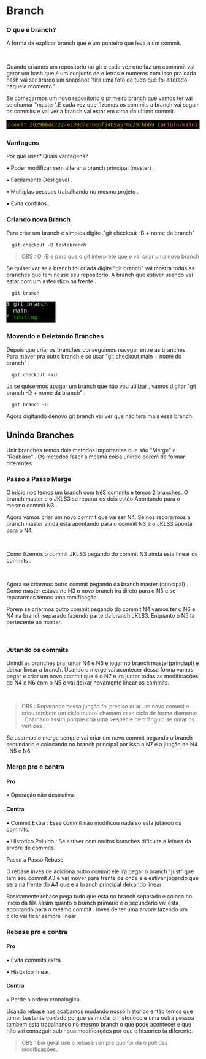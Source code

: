 <h1>Branch</h1>

<h3>O que é branch?</h3>

<p>A forma de explicar branch que é um ponteiro que leva a um commit.</p>

<img src="">

<p>Quando criamos um repositorio no git e cada vez que faz um commmit vai gerar um hash que é um conjunto de e letras e numeros com isso pra cada hash vai ser tirardo um snapshot "tira uma foto de tudo que foi alterado naquele momento."</p>

<p>Se começarmos um novo repositorio o primeiro branch que vamos ter vai se chamar "master".E cada vez que fizemos os commits a branch vai seguir os commits e vai ver a branch vai estar em cima do ultimo commit.</p>

<img src="Imagens De Ilustração/git_gitpush_branch_e_nome.png">

<h3>Vantagens</h3>

<p>Por que usar? Quais vantagens?</p>

<p>• Poder modificar sem alterar a branch principal (master) . </p>
<p>• Facilamente Desligavel . </p>
<p>• Multiplas pessoas trabalhando no mesmo projeto . </p>
<p>• Evita conflitos . </p>

<h3>Criando nova Branch</h3>

<p>Para criar um branch e simples digite ."git checkout -B + nome da branch"</p>

```
  git checkout -B testebranch
```

> OBS : O -B e para que o git interprete que e vai criar uma nova branch

<p>Se quiser ver se a branch foi criada digite "git branch" vai mostra todas as branches que tem nesse seu repositorio. A branch que estiver usando vai estar com um asteristico na frente . </p>

```
  git branch
```

<img src="Imagens De Ilustração/git_testando_branch.png">

<h3>Movendo e Deletando Branches</h3>

<p>Depois que criar os branches conseguimos navegar entre as branches. Para mover pra outro branch e so usar "git checkout main + nome do branch" .</p>

```
  git checkout main
```

<p>Ja se quisermos apagar um branch que não vou utilizar , vamos digitar "git branch -D + nome da branch" .</p>

```
  git branch -D
```

<p>Agora digitando denovo git branch vai ver que não tera mais essa branch. </p>

<h2>Unindo Branches</h2>

<p>Unir branches temos dois metodos importantes que são "Merge" e "Reabase" . Os metodos fazer a mesma coisa unindo porem de formar diferentes.</p>

<h3>Passo a Passo Merge</h3>

<p>O inicio nos temos um branch com trêS commits e temos 2 branches. O branch master e o JKLS3 se reparar os dois estão Apontando para o mesmo commit N3 . </p>

<p>Agora vamos criar um novo commit que vai ser N4. Se nos repararmos a branch master ainda esta apontando para o commit N3 e o JKLS3 aponta para o N4.</p>

<img src="">

<p>Como fizemos o commit JKLS3 pegando do commit N3 ainda esta linear os commits . </p>

<img src="">

<p>Agora se criarmos outro commit pegando da branch master (principal) . Como master estava no N3 o novo branch ira direto para o N5  e se repararmos temos uma ramificação . </p>

<p>Porem se criarmos outro commit pegando do commit N4 vamos ter o N6 e N4 na branch separado fazendo parte da branch JKLS3. Enquanto o N5 ta pertecente ao master.</p>

<img src="">

<h3>Jutando os commits</h3>

<p>Unindi as branches pra juntar N4 e N6 e jogar no branch master(princiapl) e deixar linear a branch. Usando o merge vai acontecer dessa forma vamos pegar e criar um novo commit que é o N7 e ira juntar todas as modificações de N4 e N6 com o N5 e vai deixar novamente linear os commits.</p>

<img src="">

>OBS : Reparando nessa junção foi preciso criar um novo commit e criou tambem um ciclo muitos chamam esse ciclo de forma diamante . Chamado assim porque cria uma >especie de triãngulo se notar os vertices .

<p>Se usarmos o merge sempre vai criar um novo commit pegando o branch secundario e colocando no branch principal por isso o N7 e a junção de N4 , N5 e N6. </p>

<h3>Merge pro e contra</h3>

<h4>Pro</h4>

<p>• Operação não destrutiva.  </p>

<h4>Contra</h4>

<p>• Commit Extra : Esse commit não modificou nada so esta jutando os commits.  </p>
<p>• Historico Poluido : Se estiver com muitos branches dificulta a leitura da arvore de commits.  </p>

<p>Passo a Passo Rebase</p>

<p>O rebase inves de adiciona outro commit ele ira pegar o branch "just" que tem seu commit A3 e vai mover para frente de onde ele estiver jogando que sera na frente do A4 que e a branch principal deixando linear . </p>

<p>Basicamente rebase pega tudo que esta no branch separado e coloco no inicio da fila assim quanto o branch primario e o secundario vai esta apontando para o mesmo commit . Inves de ter uma arvore fazendo um ciclo vai ficar sempre linear . </p>

<h3>Rebase pro e contra</h3>

<h4>Pro</h4>

<p>• Evita commits extra.  </p>
<p>• Historico linear.  </p>

<h4>Contra</h4>

<p>• Perde a ordem cronologica.  </p>

<p>Usando rebase nos acabamos mudando nosso historico então temos que tomar bastante cuidado porque se mudar o historioco e uma outra pessoa tambem esta trabalhando no mesmo branch o que pode acontecer e que não vai conseguir subir sua modificações por que o historico ta diferente.</p>

> OBS : Em geral use o rebase sempre que for da o pull das modificações.
